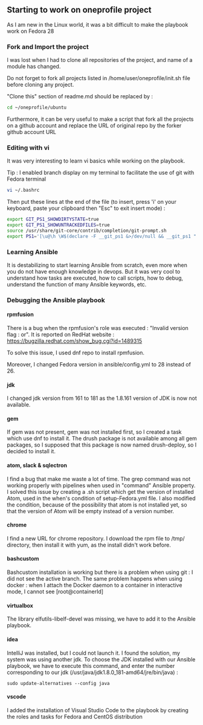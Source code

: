 ## Starting to work on oneprofile project

As I am new in the Linux world, it was a bit difficult to make the playbook work on Fedora 28

### Fork and Import the project

I was lost when I had to clone all repositories of the project, and name of a module has changed.

Do not forget to fork all projects listed in /home/user/oneprofile/init.sh file before cloning any project.

"Clone this" section of readme.md should be replaced by :

```sh
cd ~/oneprofile/ubuntu
```

Furthermore, it can be very useful to make a script that fork all the projects on a github account and replace the URL of original repo by the forker github account URL

### Editing with vi

It was very interesting to learn vi basics while working on the playbook.

Tip : I enabled branch display on my terminal to facilitate the use of git with Fedora terminal

```sh
vi ~/.bashrc
```

Then put these lines at the end of the file (to insert, press 'i' on your keyboard, paste your clipboard then "Esc" to exit insert mode) :

```sh
export GIT_PS1_SHOWDIRTYSTATE=true
export GIT_PS1_SHOWUNTRACKEDFILES=true
source /usr/share/git-core/contrib/completion/git-prompt.sh
export PS1='[\u@\h \W$(declare -F __git_ps1 &>/dev/null && __git_ps1 " (%s)")]\$
```

### Learning Ansible

It is destabilizing to start learning Ansible from scratch, even more when you do not have enough knowledge in devops. But it was very cool to understand how tasks are executed, how to call scripts, how to debug, understand the function of many Ansible keywords, etc.

### Debugging the Ansible playbook

#### rpmfusion

There is a bug when the rpmfusion's role was executed : "Invalid version flag : or". It is reported on RedHat website : https://bugzilla.redhat.com/show_bug.cgi?id=1489315

To solve this issue, I used dnf repo to install rpmfusion.

Moreover, I changed Fedora version in ansible/config.yml to 28 instead of 26.

#### jdk

I changed jdk version from 161 to 181 as the 1.8.161 version of JDK is now not available.

#### gem

If gem was not present, gem was not installed first, so I created a task which use dnf to install it.
The drush package is not available among all gem packages, so I supposed that this package is now named drush-deploy, so I decided to install it.

#### atom, slack & sqlectron

I find a bug that make me waste a lot of time. The grep command was not working properly with pipelines when used in "command" Ansible property. I solved this issue by creating a .sh script which get the version of installed Atom, used in the when's condition of setup-Fedora.yml file. I also modified the condition, because of the possibility that atom is not installed yet, so that the version of Atom will be empty instead of a version number.

#### chrome

I find a new URL for chrome repository. I download the rpm file to /tmp/ directory, then install it with yum, as the install didn't work before.

#### bashcustom

Bashcustom installation is working but there is a problem when using git : I did not see the active branch. The same problem happens when using docker : when I attach the Docker daemon to a container in interactive mode, I cannot see [root@containerId] 

#### virtualbox

The library elfutils-libelf-devel was missing, we have to add it to the Ansible playbook.

#### idea

IntelliJ was installed, but I could not launch it. I found the solution, my system was using another jdk. To choose the JDK installed with our Ansible playbook, we have to execute this command, and enter the number corresponding to our jdk (/usr/java/jdk1.8.0_181-amd64/jre/bin/java) :

```ssh
sudo update-alternatives --config java
```

#### vscode

I added the installation of Visual Studio Code to the playbook by creating the roles and tasks for Fedora and CentOS distribution